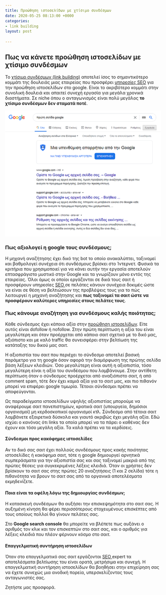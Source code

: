 ```yaml
---
title: Προώθηση ιστοσελίδων με χτίσιμο συνδέσμων
date: 2020-05-25 08:13:00 +0000
categories:
- link building
layout: post

---
```

## Πως να κάνετε προώθηση ιστοσελίδων με χτίσιμο συνδέσμων

Το [χτίσιμο συνδέσμων (link building)](https://blog7.org/link-building-plateni-seo-vryzki/ "χτίσιμο συνδέσμων link building") αποτελεί ίσος το σημαντικότερο κομμάτι της δουλειάς μιας εταιρείας που προσφέρει [υπηρεσίες SEO](https://serp.gr/%CF%80%CF%81%CE%BF%CF%8E%CE%B8%CE%B7%CF%83%CE%B7%20%CE%B9%CF%83%CF%84%CE%BF%CF%83%CE%B5%CE%BB%CE%AF%CE%B4%CF%89%CE%BD/2020/05/17/4-seo.html "υπηρεσίες SEO") για την προώθηση ιστοσελίδων στο google. Είναι το ακριβότερο κομμάτι στην συνολική δουλειά και απαιτεί συνεχή εργασία για μεγάλα χρονικά διαστήματα. Σε niche όπου ο ανταγωνισμός είναι πολύ μεγάλος **το χτίσιμο συνδέσμων δεν σταματά ποτέ**.

![πρώτη σελίδα google](/uploads/proti-selida-google.png "πρώτη σελίδα google")

### Πως αξιολογεί η google τους συνδέσμους;

Η μηχανή αναζήτησης έχει δικό της bot το οποίο ανακαλύπτει, ταξινομεί και βαθμολογεί συνέχεια ότι συνδέσμους βρίσκει στο Ίντερνετ. Φυσικά τα κριτήρια που χρησιμοποιεί για να κάνει αυτήν την εργασία αποτελούν επτασφράγιστο μυστικό στην Google και τα γνωρίζουν μόνο εντός της εταιρείας. Όλοι όμως οι οποίοι εργάζονται σε δικά τους σαιτ ή προσφέρουν υπηρεσίες [SEO ](https://paramarketing.gr/ "seo")σε πελάτες κάνουν συνέχεια δοκιμές ώστε να είναι σε θέση να βελτιώσουν της προβλέψεις τους για το πώς λειτουργεί η μηχανή αναζήτησης και **πως ταξινομεί τα σαιτ ώστε να προσφέρουν καλύτερες υπηρεσίες στους πελάτες τους**.

### Πως κάνουμε αναζήτηση για συνδέσμους καλής ποιότητας;

Κάθε σύνδεσμος έχει κάποια αξία στην [προώθηση ιστοσελίδων](https://serp.gr/%CF%80%CF%81%CE%BF%CF%8E%CE%B8%CE%B7%CF%83%CE%B7%20%CE%B9%CF%83%CF%84%CE%BF%CF%83%CE%B5%CE%BB%CE%AF%CE%B4%CF%89%CE%BD/2020/05/05/%CF%85%CF%80%CE%B7%CF%81%CE%B5%CF%83%CE%AF%CE%B5%CF%82-seo-%CF%80%CF%81%CE%BF%CF%8E%CE%B8%CE%B7%CF%83%CE%B7-%CE%B9%CF%83%CF%84%CE%BF%CF%83%CE%B5%CE%BB%CE%AF%CE%B4%CF%89%CE%BD.html "προώθηση ιστοσελίδων"). Είτε αυτός είναι dofollow ή nofollow. Στην πρώτη περίπτωση η αξία του είναι μεγαλύτερη και όταν προέρχεται από κάποιο σαιτ σχετικό με το δικό μας, αξιόπιστο και με καλό traffic θα συνεισφέρει στην βελτίωση της κατάταξης του δικού μας σαιτ.

Η αξιοπιστία του σαιτ που περιέχει το σύνδεσμο αποτελεί βασική παράμετρο για τη google όσον αφορά την διαμόρφωση της πρώτης σελίδα βάση λέξεων κλειδιών. Όσο μεγαλύτερη είναι αυτή η αξιοπιστία, τόσο μεγαλύτερη είναι η αξία του συνδέσμου που λαμβάνουμε. Στην αντίθετη περίπτωση όταν ο σύνδεσμος προέρχεται από αναξιόπιστο σαιτ, ή από comment spam, τότε δεν έχει καμιά αξία για το σαιτ μας, και πιο πιθανόν μπορεί να επιφέρει google τιμωρία. Τέτοιοι σύνδεσμοι πρέπει να αποφεύγονται. 

Ως παραδείγματα ιστοσελίδων υψηλής αξιοπιστίας μπορούμε να αναφέρουμε σαιτ πανεπιστημίων, κρατικά σαιτ (υπουργεία, δημόσιοι οργανισμοί) μη κερδοσκοπικοί οργανισμοί κτλ. Σύνδεσμο από τέτοια σαιτ λαμβάνετε εξαιρετικά δύσκολα και γιαυτό ακριβώς έχει μεγάλη αξία. Εδώ ισχύει ο κανόνας ότι links τα οποία μπορεί να τα πάρει ο καθένας δεν έχουν και τόσο μεγάλη αξία. Τα καλά πρέπει να τα κερδίσεις.

#### Σύνδεσμοι προς κακόφημες ιστοσελίδες 

Αν το δικό σας σαιτ έχει πολλούς συνδέσμους προς κακής ποιότητας ιστοσελίδες ή κακόφημα σαιτ, τότε η google δημιουργεί αρνητικά συμπεράσματα για την αξιοπιστία σας και σας ταξινομεί μακριά από της πρώτες θέσεις για συγκεκριμένες λέξεις κλειδιά. Όταν οι χρήστες δεν βρίσκουν το σαιτ σας στης πρώτες 20 αναζητήσεις (1 και 2 σελίδα) τότε η πιθανότητα να βρουν το σαιτ σας από τα οργανικά αποτελέσματα εκμηδενίζετε. 

#### Ποια είναι τα οφέλη λόγω της δημιουργίας συνδέσμων; 

Η κατασκευή συνδέσμων θα αυξήσει την επισκεψημότητα στο σαιτ σας. Η αυξημένη κίνηση θα φέρει περισσότερους στοχευμένους επισκέπτες από τους οποίους πολλοί θα γίνουν πελάτες σας. 

Στο **Google search console** θα μπορείτε να βλέπετε πως αυξάνει ο αριθμός τον κλικ και τον επισκεπτών στο σαιτ σας, και ο αριθμός για λέξεις κλειδιά που πλέον φέρνουν κόσμο στο σαιτ.

#### Επαγγελματική συντήρηση ιστοσελίδων

Όταν στο επαγγελματικό σας σαιτ εργάζονται [SEO ](https://pmar.gr/ "seo")expert τα αποτελέσματα βελτίωσης του είναι ορατά, μετρήσιμα και συνεχή. Η επαγγελματική συντήρηση ιστοσελίδων θα βοηθήσει στην επιχείρηση σας να έχετε συνεχώς μια ανοδική πορεία, υπερσκελίζοντας τους ανταγωνιστές σας.

Ζητήστε μας προσφορά.